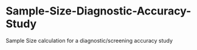 # Sample-Size-Diagnostic-Accuracy-Study
Sample Size calculation for a diagnostic/screening accuracy study
